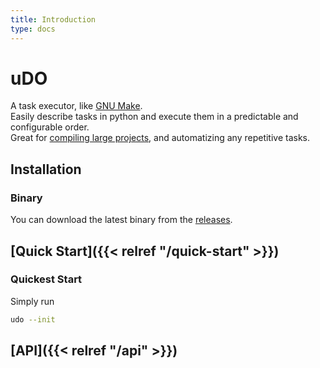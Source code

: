 ```yaml
---
title: Introduction
type: docs
---
```


# uDO

A task executor, like [GNU Make](https://www.gnu.org/software/make/).  
Easily describe tasks in python and execute them in a predictable and configurable order.  
Great for [compiling large projects](https://github.com/GalileoCap/uOS), and automatizing any repetitive tasks.  

## Installation

<!-- TODO: AUR, ... -->

### Binary
You can download the latest binary from the [releases](https://github.com/GalileoCap/udo-src/releases/latest).  

## [**Quick Start**]({{< relref "/quick-start" >}})

### Quickest Start
Simply run
```bash
udo --init
```

## [**API**]({{< relref "/api" >}})

<!-- TODO: Features list -->
